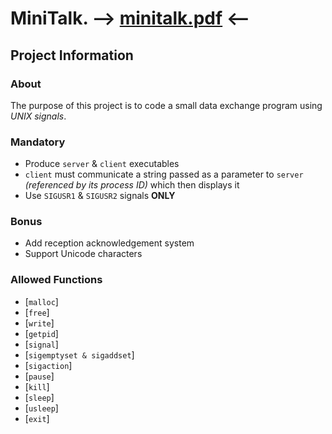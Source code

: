 # MiniTalk.                  -->  [minitalk.pdf](https://github.com/athmanenaciri/Minitalk/files/8500851/minitalk.pdf) <--

## Project Information

### About

The purpose of this project is to code a small data exchange program using *UNIX signals*.

### Mandatory

- Produce `server` & `client` executables
- `client` must communicate a string passed as a parameter to `server` *(referenced by its process ID)* which then displays it
- Use `SIGUSR1` & `SIGUSR2` signals **ONLY**

### Bonus

- Add reception acknowledgement system
- Support Unicode characters

### Allowed Functions

- [`malloc`]
- [`free`]
- [`write`]
- [`getpid`]
- [`signal`]
- [`sigemptyset & sigaddset`]
- [`sigaction`]
- [`pause`]
- [`kill`]
- [`sleep`]
- [`usleep`]
- [`exit`]
